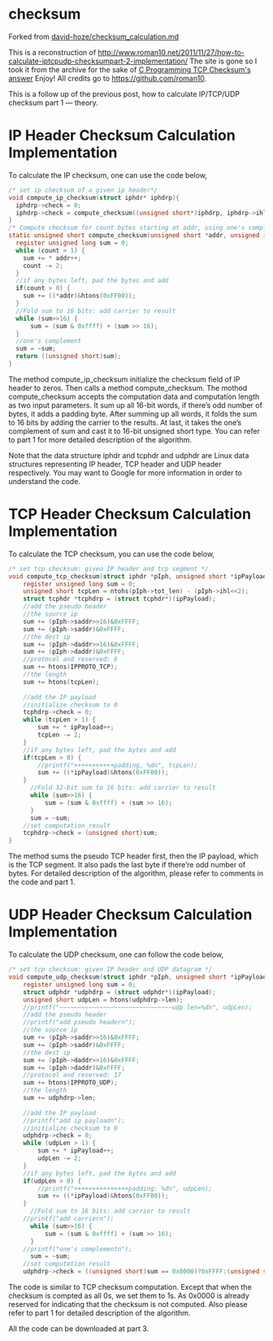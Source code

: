 # checksum

Forked from [david-hoze/checksum_calculation.md](https://gist.github.com/david-hoze/0c7021434796997a4ca42d7731a7073a)

This is a reconstruction of http://www.roman10.net/2011/11/27/how-to-calculate-iptcpudp-checksumpart-2-implementation/
The site is gone so I took it from the archive for the sake of [C Programming TCP Checksum's answer](https://stackoverflow.com/a/51269953/1346426)
Enjoy! All credits go to https://github.com/roman10.

This is a follow up of the previous post, how to calculate IP/TCP/UDP checksum part 1 — theory.

# IP Header Checksum Calculation Implementation
To calculate the IP checksum, one can use the code below,

```c
/* set ip checksum of a given ip header*/
void compute_ip_checksum(struct iphdr* iphdrp){
  iphdrp->check = 0;
  iphdrp->check = compute_checksum((unsigned short*)iphdrp, iphdrp->ihl<<2);
}
/* Compute checksum for count bytes starting at addr, using one's complement of one's complement sum*/
static unsigned short compute_checksum(unsigned short *addr, unsigned int count) {
  register unsigned long sum = 0;
  while (count > 1) {
    sum += * addr++;
    count -= 2;
  }
  //if any bytes left, pad the bytes and add
  if(count > 0) {
    sum += ((*addr)&htons(0xFF00));
  }
  //Fold sum to 16 bits: add carrier to result
  while (sum>>16) {
      sum = (sum & 0xffff) + (sum >> 16);
  }
  //one's complement
  sum = ~sum;
  return ((unsigned short)sum);
}
```

The method compute_ip_checksum initialize the checksum field of IP header to zeros. Then calls a method compute_checksum. The mothod compute_checksum accepts the computation data and computation length as two input parameters. It sum up all 16-bit words, if there’s odd number of bytes, it adds a padding byte. After summing up all words, it folds the sum to 16 bits by adding the carrier to the results. At last, it takes the one’s complement of sum and cast it to 16-bit unsigned short type. You can refer to part 1 for more detailed description of the algorithm.

Note that the data structure iphdr and tcphdr and udphdr are Linux data structures representing IP header, TCP header and UDP header respectively. You may want to Google for more information in order to understand the code.

# TCP Header Checksum Calculation Implementation
To calculate the TCP checksum, you can use the code below,

```c
/* set tcp checksum: given IP header and tcp segment */
void compute_tcp_checksum(struct iphdr *pIph, unsigned short *ipPayload) {
    register unsigned long sum = 0;
    unsigned short tcpLen = ntohs(pIph->tot_len) - (pIph->ihl<<2);
    struct tcphdr *tcphdrp = (struct tcphdr*)(ipPayload);
    //add the pseudo header 
    //the source ip
    sum += (pIph->saddr>>16)&0xFFFF;
    sum += (pIph->saddr)&0xFFFF;
    //the dest ip
    sum += (pIph->daddr>>16)&0xFFFF;
    sum += (pIph->daddr)&0xFFFF;
    //protocol and reserved: 6
    sum += htons(IPPROTO_TCP);
    //the length
    sum += htons(tcpLen);
 
    //add the IP payload
    //initialize checksum to 0
    tcphdrp->check = 0;
    while (tcpLen > 1) {
        sum += * ipPayload++;
        tcpLen -= 2;
    }
    //if any bytes left, pad the bytes and add
    if(tcpLen > 0) {
        //printf("+++++++++++padding, %dn", tcpLen);
        sum += ((*ipPayload)&htons(0xFF00));
    }
      //Fold 32-bit sum to 16 bits: add carrier to result
      while (sum>>16) {
          sum = (sum & 0xffff) + (sum >> 16);
      }
      sum = ~sum;
    //set computation result
    tcphdrp->check = (unsigned short)sum;
}
```

The method sums the pseudo TCP header first, then the IP payload, which is the TCP segment. It also pads the last byte if there’re odd number of bytes. For detailed description of the algorithm, please refer to comments in the code and part 1.

# UDP Header Checksum Calculation Implementation
To calculate the UDP checksum, one can follow the code below,

```c
/* set tcp checksum: given IP header and UDP datagram */
void compute_udp_checksum(struct iphdr *pIph, unsigned short *ipPayload) {
    register unsigned long sum = 0;
    struct udphdr *udphdrp = (struct udphdr*)(ipPayload);
    unsigned short udpLen = htons(udphdrp->len);
    //printf("~~~~~~~~~~~~~~~~~~~~~~~~~~~~~~~udp len=%dn", udpLen);
    //add the pseudo header 
    //printf("add pseudo headern");
    //the source ip
    sum += (pIph->saddr>>16)&0xFFFF;
    sum += (pIph->saddr)&0xFFFF;
    //the dest ip
    sum += (pIph->daddr>>16)&0xFFFF;
    sum += (pIph->daddr)&0xFFFF;
    //protocol and reserved: 17
    sum += htons(IPPROTO_UDP);
    //the length
    sum += udphdrp->len;
 
    //add the IP payload
    //printf("add ip payloadn");
    //initialize checksum to 0
    udphdrp->check = 0;
    while (udpLen > 1) {
        sum += * ipPayload++;
        udpLen -= 2;
    }
    //if any bytes left, pad the bytes and add
    if(udpLen > 0) {
        //printf("+++++++++++++++padding: %dn", udpLen);
        sum += ((*ipPayload)&htons(0xFF00));
    }
      //Fold sum to 16 bits: add carrier to result
    //printf("add carriern");
      while (sum>>16) {
          sum = (sum & 0xffff) + (sum >> 16);
      }
    //printf("one's complementn");
      sum = ~sum;
    //set computation result
    udphdrp->check = ((unsigned short)sum == 0x0000)?0xFFFF:(unsigned short)sum;
```

The code is similar to TCP checksum computation. Except that when the checksum is compted as all 0s, we set them to 1s. As 0x0000 is already reserved for indicating that the checksum is not computed. Also please refer to part 1 for detailed description of the algorithm.

All the code can be downloaded at part 3.
